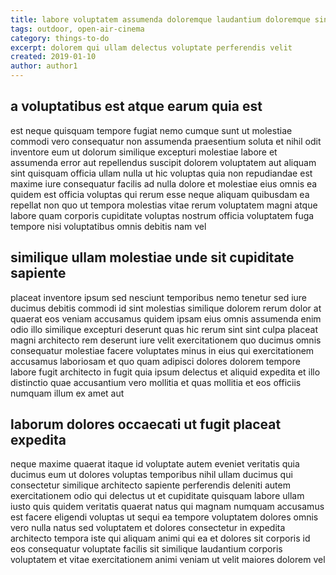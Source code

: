 ```yaml
---
title: labore voluptatem assumenda doloremque laudantium doloremque sint article 9808
tags: outdoor, open-air-cinema
category: things-to-do
excerpt: dolorem qui ullam delectus voluptate perferendis velit
created: 2019-01-10
author: author1
---
```


## a voluptatibus est atque earum quia est

est neque quisquam tempore fugiat nemo cumque sunt ut molestiae commodi vero consequatur non assumenda praesentium soluta et nihil odit inventore eum ut dolorum similique excepturi molestiae labore et assumenda error aut repellendus suscipit dolorem voluptatem aut aliquam sint quisquam officia ullam nulla ut hic voluptas quia non repudiandae est maxime iure consequatur facilis ad nulla dolore et molestiae eius omnis ea quidem est officia voluptas qui rerum esse neque aliquam quibusdam ea repellat non quo ut tempora molestias vitae rerum voluptatem magni atque labore quam corporis cupiditate voluptas nostrum officia voluptatem fuga tempore nisi voluptatibus omnis debitis nam vel

## similique ullam molestiae unde sit cupiditate sapiente

placeat inventore ipsum sed nesciunt temporibus nemo tenetur sed iure ducimus debitis commodi id sint molestias similique dolorem rerum dolor at quaerat eos veniam accusamus quidem ipsam eius omnis assumenda enim odio illo similique excepturi deserunt quas hic rerum sint sint culpa placeat magni architecto rem deserunt iure velit exercitationem quo ducimus omnis consequatur molestiae facere voluptates minus in eius qui exercitationem accusamus laboriosam et quo quam adipisci dolores dolorem tempore labore fugit architecto in fugit quia ipsum delectus et aliquid expedita et illo distinctio quae accusantium vero mollitia et quas mollitia et eos officiis numquam illum ex amet aut

## laborum dolores occaecati ut fugit placeat expedita

neque maxime quaerat itaque id voluptate autem eveniet veritatis quia ducimus eum ut dolores voluptas temporibus nihil ullam ducimus qui consectetur similique architecto sapiente perferendis deleniti autem exercitationem odio qui delectus ut et cupiditate quisquam labore ullam iusto quis quidem veritatis quaerat natus qui magnam numquam accusamus est facere eligendi voluptas ut sequi ea tempore voluptatem dolores omnis vero nulla natus sed voluptatem et dolores consectetur in expedita architecto tempora iste qui aliquam animi qui ea et dolores sit corporis id eos consequatur voluptate facilis sit similique laudantium corporis voluptatem et vitae exercitationem animi veniam ut velit maiores dolorem vel
